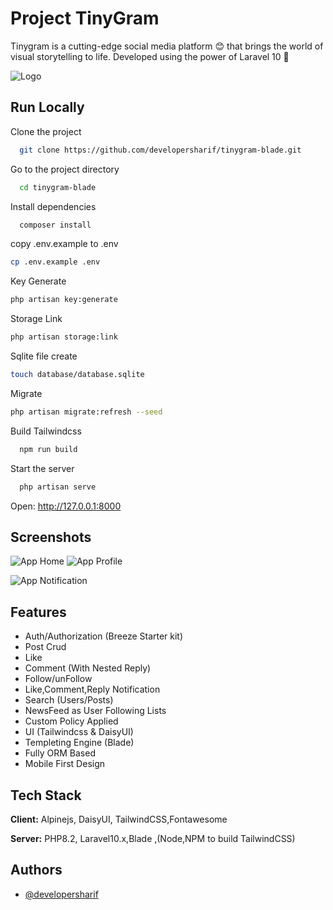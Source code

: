 
# Project TinyGram

Tinygram is a cutting-edge social media platform 😊  that brings the world of visual storytelling to life. Developed using the power of Laravel 10 🤗


![Logo](https://i.ibb.co/mTg3XKd/tinygramlogo.png)


## Run Locally

Clone the project

```bash
  git clone https://github.com/developersharif/tinygram-blade.git
```

Go to the project directory

```bash
  cd tinygram-blade
```

Install dependencies

```bash
  composer install
```
copy .env.example to .env
```bash
cp .env.example .env
```
Key Generate
```bash
php artisan key:generate
```
Storage Link
```bash
php artisan storage:link
```
Sqlite file create
```bash
touch database/database.sqlite
```
Migrate
```bash
php artisan migrate:refresh --seed
```

Build Tailwindcss

```bash
  npm run build
```
Start the server

```bash
  php artisan serve
```
Open: http://127.0.0.1:8000


## Screenshots

![App Home](https://i.ibb.co/xzL3gfZ/tinygram-home.png)
![App Profile](https://i.ibb.co/R9S9FtK/tinygram-profile.png)

![App Notification](https://i.ibb.co/FJFrBzP/tinygram-notice.png)

## Features
- Auth/Authorization (Breeze Starter kit)
- Post Crud
- Like
- Comment (With Nested Reply)
- Follow/unFollow
- Like,Comment,Reply Notification
- Search (Users/Posts)
- NewsFeed as User Following Lists
- Custom Policy Applied
- UI (Tailwindcss & DaisyUI)
- Templeting Engine (Blade)
- Fully ORM Based
- Mobile First Design


## Tech Stack

**Client:** Alpinejs, DaisyUI, TailwindCSS,Fontawesome

**Server:** PHP8.2, Laravel10.x,Blade ,(Node,NPM to build TailwindCSS)


## Authors

- [@developersharif](https://www.github.com/developersharif)
